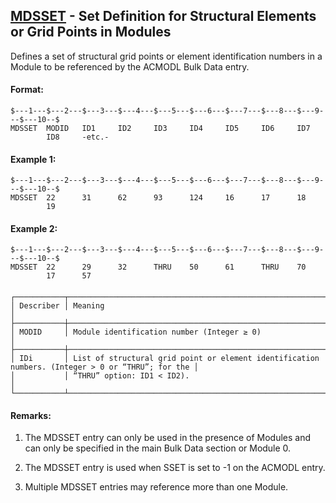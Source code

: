 ## [MDSSET](https://help.hexagonmi.com/bundle/MSC_Nastran_2022.4/page/Nastran_Combined_Book/qrg/bulkno/TOC.MDSSET.xhtml) - Set Definition for Structural Elements or Grid Points in Modules

Defines a set of structural grid points or element identification numbers in a Module to be referenced by the ACMODL Bulk Data entry.

#### Format:<span></span>

```nastran
$---1---$---2---$---3---$---4---$---5---$---6---$---7---$---8---$---9---$---10--$
MDSSET  MODID   ID1     ID2     ID3     ID4     ID5     ID6     ID7     
        ID8     -etc.-                                                  
```
#### <span></span>

#### Example 1:<span style="color : #000000;"></span>

```nastran
$---1---$---2---$---3---$---4---$---5---$---6---$---7---$---8---$---9---$---10--$
MDSSET  22      31      62      93      124     16      17      18      
        19                                                              
```
#### <span style="color : #000000;"></span>

#### Example 2:<span style="color : #000000;"></span>

```nastran
$---1---$---2---$---3---$---4---$---5---$---6---$---7---$---8---$---9---$---10--$
MDSSET  22      29      32      THRU    50      61      THRU    70      
        17      57                                                      
```
#### <span style="color : #000000;"></span>

```text
┌───────────┬──────────────────────────────────────────────────────────────────────────────────────────────────┐
│ Describer │ Meaning                                                                                          │
├───────────┼──────────────────────────────────────────────────────────────────────────────────────────────────┤
│ MODID     │ Module identification number (Integer ≥ 0)                                                       │
├───────────┼──────────────────────────────────────────────────────────────────────────────────────────────────┤
│ IDi       │ List of structural grid point or element identification numbers. (Integer > 0 or “THRU”; for the │
│           │ “THRU” option: ID1 < ID2).                                                                       │
└───────────┴──────────────────────────────────────────────────────────────────────────────────────────────────┘
```
#### Remarks:

1. The MDSSET entry can only be used in the presence of Modules and can only be specified in the main Bulk Data section or Module 0.

2. The MDSSET entry is used when SSET is set to -1 on the ACMODL entry.

3. Multiple MDSSET entries may reference more than one Module.

